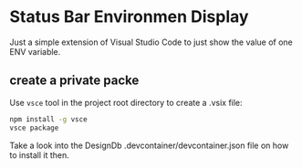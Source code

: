 # Status Bar Environmen Display

Just a simple extension of Visual Studio Code to just show the value of one ENV variable.

## create a private packe

Use `vsce` tool in the project root directory to create a .vsix file:

```bash
npm install -g vsce
vsce package
```

Take a look into the DesignDb .devcontainer/devcontainer.json file on how to install it then.